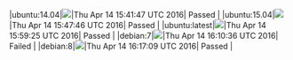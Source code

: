 |ubuntu:14.04|![](https://cdn.rawgit.com/Neilpang/letest/master/status/ubuntu-14.04.svg?1460648507)|Thu Apr 14 15:41:47 UTC 2016| Passed |
|ubuntu:15.04|![](https://cdn.rawgit.com/Neilpang/letest/master/status/ubuntu-15.04.svg?1460648866)|Thu Apr 14 15:47:46 UTC 2016| Passed |
|ubuntu:latest|![](https://cdn.rawgit.com/Neilpang/letest/master/status/ubuntu-latest.svg?1460649565)|Thu Apr 14 15:59:25 UTC 2016| Passed |
|debian:7|![](https://cdn.rawgit.com/Neilpang/letest/master/status/debian-7.svg?1460650236)|Thu Apr 14 16:10:36 UTC 2016| Failed |
|debian:8|![](https://cdn.rawgit.com/Neilpang/letest/master/status/debian-8.svg?1460650629)|Thu Apr 14 16:17:09 UTC 2016| Passed |
